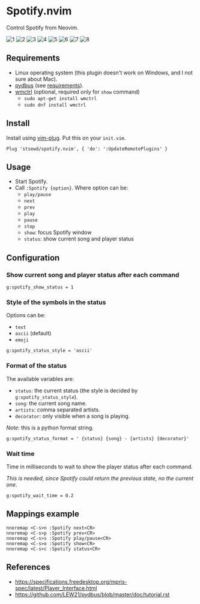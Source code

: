 # Spotify.nvim

Control Spotify from Neovim.

![1](https://user-images.githubusercontent.com/4975310/36114436-055b913e-0ffe-11e8-93ef-37dc9f487852.png)
![2](https://user-images.githubusercontent.com/4975310/36114434-04f6c1e6-0ffe-11e8-9232-eda34f5e0e65.png)
![3](https://user-images.githubusercontent.com/4975310/36114432-04d2de0c-0ffe-11e8-97f0-9b1fb287a20b.png)
![4](https://user-images.githubusercontent.com/4975310/36114431-04a225dc-0ffe-11e8-9085-edc6e60438fe.png)
![5](https://user-images.githubusercontent.com/4975310/36114430-04811716-0ffe-11e8-8291-4a8bb03a466c.png)
![6](https://user-images.githubusercontent.com/4975310/36114429-045eb676-0ffe-11e8-86cd-e180dc04b605.png)
![7](https://user-images.githubusercontent.com/4975310/36114427-043f8e22-0ffe-11e8-9506-cf72f390af1b.png)
![8](https://user-images.githubusercontent.com/4975310/36114426-04195d60-0ffe-11e8-8e1f-fcbf35ec38fd.png)

## Requirements

- Linux operating system (this plugin doesn't work on Windows, and I not sure about Mac).
- [pydbus](https://github.com/LEW21/pydbus) (see [requirements](https://github.com/LEW21/pydbus#requirements)).
- [wmctrl](https://en.wikipedia.org/wiki/Wmctrl) (optional, required only for `show` command)
    - `sudo apt-get install wmctrl`
    - `sudo dnf install wmctrl`

## Install

Install using [vim-plug](https://github.com/junegunn/vim-plug).
Put this on your `init.vim`.

```vim
Plug 'stsewd/spotify.nvim', { 'do': ':UpdateRemotePlugins' }
```

## Usage

- Start Spotify.
- Call `:Spotify {option}`. Where option can be:
  - `play/pause`
  - `next`
  - `prev`
  - `play`
  - `pause`
  - `stop`
  - `show`: focus Spotify window
  - `status`: show current song and player status

## Configuration

### Show current song and player status after each command

```vim
g:spotify_show_status = 1
```

### Style of the symbols in the status

Options can be:

- `text`
- `ascii` (default)
- `emoji`

```vim
g:spotify_status_style = 'ascii'
```

### Format of the status

The available variables are:

- `status`: the current status (the style is decided by `g:spotify_status_style`).
- `song`: the current song name.
- `artists`: comma separated artists.
- `decorator`: only visible when a song is playing.

_Note_: this is a python format string.

```vim
g:spotify_status_format = ' {status} {song} - {artists} {decorator}'
```

### Wait time

Time in milliseconds to wait to show the player status after each command.

_This is needed, since Spotify could return the previous state, no the current one_.

```vim
g:spotify_wait_time = 0.2
```

## Mappings example

```vim
nnoremap <C-s>n :Spotify next<CR>
nnoremap <C-s>p :Spotify prev<CR>
nnoremap <C-s>s :Spotify play/pause<CR>
nnoremap <C-s>o :Spotify show<CR>
nnoremap <C-s>c :Spotify status<CR>
```

## References

- https://specifications.freedesktop.org/mpris-spec/latest/Player_Interface.html
- https://github.com/LEW21/pydbus/blob/master/doc/tutorial.rst
